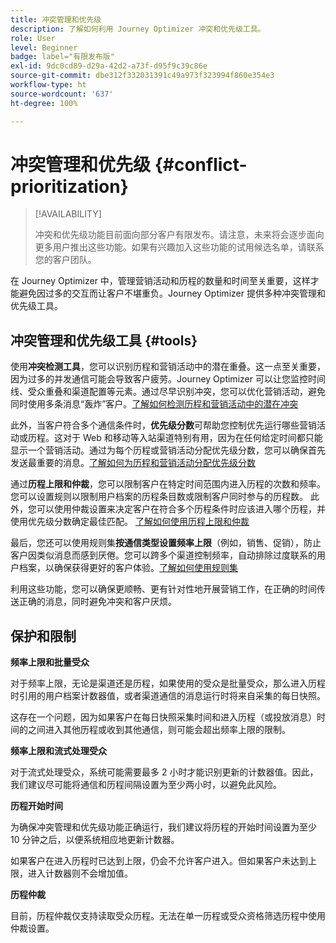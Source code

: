 ```yaml
---
title: 冲突管理和优先级
description: 了解如何利用 Journey Optimizer 冲突和优先级工具。
role: User
level: Beginner
badge: label="有限发布版"
exl-id: 9dc0cd89-d29a-42d2-a73f-d95f9c39c86e
source-git-commit: dbe312f332031391c49a973f323994f860e354e3
workflow-type: ht
source-wordcount: '637'
ht-degree: 100%

---
```


# 冲突管理和优先级 {#conflict-prioritization}

>[!AVAILABILITY]
>
>冲突和优先级功能目前面向部分客户有限发布。请注意，未来将会逐步面向更多用户推出这些功能。如果有兴趣加入这些功能的试用候选名单，请联系您的客户团队。

在 Journey Optimizer 中，管理营销活动和历程的数量和时间至关重要，这样才能避免因过多的交互而让客户不堪重负。Journey Optimizer 提供多种冲突管理和优先级工具。

## 冲突管理和优先级工具 {#tools}

使用&#x200B;**冲突检测工具**，您可以识别历程和营销活动中的潜在重叠。这一点至关重要，因为过多的并发通信可能会导致客户疲劳。Journey Optimizer 可以让您监控时间线、受众重叠和渠道配置等元素。通过尽早识别冲突，您可以优化营销活动，避免同时使用多条消息“轰炸”客户。[了解如何检测历程和营销活动中的潜在冲突](conflicts.md)

此外，当客户符合多个通信条件时，**优先级分数**&#x200B;可帮助您控制优先运行哪些营销活动或历程。这对于 Web 和移动等入站渠道特别有用，因为在任何给定时间都只能显示一个营销活动。通过为每个历程或营销活动分配优先级分数，您可以确保首先发送最重要的消息。[了解如何为历程和营销活动分配优先级分数](priority-scores.md)

通过&#x200B;**历程上限和仲裁**，您可以限制客户在特定时间范围内进入历程的次数和频率。您可以设置规则以限制用户档案的历程条目数或限制客户同时参与的历程数。 此外，您可以使用仲裁设置来决定客户在符合多个历程条件时应该进入哪个历程，并使用优先级分数确定最佳匹配。 [了解如何使用历程上限和仲裁](journey-capping.md)

最后，您还可以使用规则集&#x200B;**按通信类型设置频率上限**（例如，销售、促销），防止客户因类似消息而感到厌倦。您可以跨多个渠道控制频率，自动排除过度联系的用户档案，以确保获得更好的客户体验。[了解如何使用规则集](../configuration/rule-sets.md)</li></ul>

利用这些功能，您可以确保更顺畅、更有针对性地开展营销工作，在正确的时间传送正确的消息，同时避免冲突和客户厌烦。

## 保护和限制

**频率上限和批量受众**

对于频率上限，无论是渠道还是历程，如果使用的受众是批量受众，那么进入历程时引用的用户档案计数器值，或者渠道通信的消息运行时将来自采集的每日快照。

这存在一个问题，因为如果客户在每日快照采集时间和进入历程（或投放消息）时间的之间进入其他历程或收到其他通信，则可能会超出频率上限的限制。

**频率上限和流式处理受众**

对于流式处理受众，系统可能需要最多 2 小时才能识别更新的计数器值。因此，我们建议尽可能将通信和历程间隔设置为至少两小时，以避免此风险。

**历程开始时间**

为确保冲突管理和优先级功能正确运行，我们建议将历程的开始时间设置为至少 10 分钟之后，以便系统相应地更新计数器。

如果客户在进入历程时已达到上限，仍会不允许客户进入。但如果客户未达到上限，进入计数器则不会增加值。

**历程仲裁**

目前，历程仲裁仅支持读取受众历程。无法在单一历程或受众资格筛选历程中使用仲裁设置。
